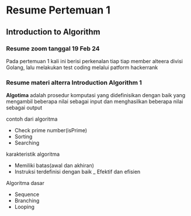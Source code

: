 # Resume Pertemuan 1

## Introduction to Algorithm

### Resume zoom tanggal 19 Feb 24

Pada pertemuan 1 kali ini berisi perkenalan tiap tiap member alteera divisi Golang, lalu melakukan test coding melalui patform hackerrank

### Resume materi alterra Introduction Algorithm 1

**Algotima** adalah prosedur komputasi yang didefinisikan dengan baik yang mengambil beberapa nilai sebagai input dan menghasilkan beberapa nilai sebagai output

contoh dari algoritma

-   Check prime number(isPrime)
-   Sorting
-   Searching

karakteristik algoritma

-   Memiliki batas(awal dan akhiran)
-   Instruksi terdefinisi dengan baik
    \_ Efektif dan efisien

Algoritma dasar

-   Sequence
-   Branching
-   Looping
